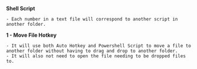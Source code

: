 **Shell Script**

```Legend:
- Each number in a text file will correspond to another script in another folder.
```

**1 - Move File Hotkey**
```
- It will use both Auto Hotkey and Powershell Script to move a file to another folder without having to drag and drop to another folder.
- It will also not need to open the file needing to be dropped files to.
```